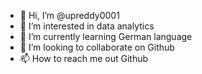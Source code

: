- 👋 Hi, I’m @upreddy0001
- 👀 I’m interested in data analytics
- 🌱 I’m currently learning German language
- 💞️ I’m looking to collaborate on Github
- 📫 How to reach me out Github


<!---
upreddy0001/upreddy0001 is a ✨ special ✨ repository because its `README.md` (this file) appears on your GitHub profile.
You can click the Preview link to take a look at your changes.
--->

